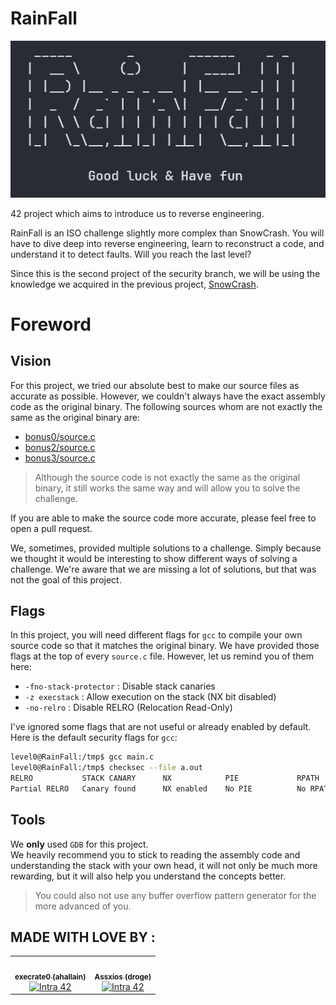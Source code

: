 # RainFall

![rainFall](files/rainfall.png)

42 project which aims to introduce us to reverse engineering.

RainFall is an ISO challenge slightly more complex than SnowCrash. You will have to dive deep into reverse engineering, learn to reconstruct a code, and understand it to detect faults. Will you reach the last level?

Since this is the second project of the security branch, we will be using the knowledge we acquired in the previous project, [SnowCrash](https://github.com/Assxios/SnowCrash).

# Foreword

## Vision
For this project, we tried our absolute best to make our source files as accurate as possible. However, we couldn't always have the exact assembly code as the original binary. The following sources whom are not exactly the same as the original binary are:
- [bonus0/source.c](/bonus0/source.c)
- [bonus2/source.c](/bonus2/source.c)
- [bonus3/source.c](/bonus3/source.c)
> Although the source code is not exactly the same as the original binary, it still works the same way and will allow you to solve the challenge.

If you are able to make the source code more accurate, please feel free to open a pull request.

We, sometimes, provided multiple solutions to a challenge. Simply because we thought it would be interesting to show different ways of solving a challenge. We're aware that we are missing a lot of solutions, but that was not the goal of this project.

## Flags
In this project, you will need different flags for `gcc` to compile your own source code so that it matches the original binary. We have provided those flags at the top of every `source.c` file. However, let us remind you of them here:

- `-fno-stack-protector` : Disable stack canaries
- `-z execstack` : Allow execution on the stack (NX bit disabled)
- `-no-relro` : Disable RELRO (Relocation Read-Only)

I've ignored some flags that are not useful or already enabled by default. Here is the default security flags for `gcc`:
```bash
level0@RainFall:/tmp$ gcc main.c
level0@RainFall:/tmp$ checksec --file a.out
RELRO           STACK CANARY      NX            PIE             RPATH      RUNPATH      FILE
Partial RELRO   Canary found      NX enabled    No PIE          No RPATH   No RUNPATH   a.out
```

## Tools
We **only** used `GDB` for this project.  
We heavily recommend you to stick to reading the assembly code and understanding the stack with your own head, it will not only be much more rewarding, but it will also help you understand the concepts better.
> You could also not use any buffer overflow pattern generator for the more advanced of you.

## MADE WITH LOVE BY :

<!-- ALL-CONTRIBUTORS-LIST:START - Do not remove or modify this section -->
<!-- prettier-ignore-start -->
<!-- markdownlint-disable -->
<table>
  <tr>
    <td align="center"><a href="https://github.com/execrate0/"><img src="https://avatars.githubusercontent.com/u/52411215?v=4" width="100px;" alt=""/><br /><sub><b>execrate0 (ahallain)</b></sub></a><br /><a href="https://profile.intra.42.fr/users/ahallain" title="Intra 42"><img src="https://img.shields.io/badge/Paris-FFFFFF?style=plastic&logo=42&logoColor=000000" alt="Intra 42"/></a></td>
    <td align="center"><a href="https://github.com/assxios/"><img src="https://avatars.githubusercontent.com/u/53396610?v=4" width="100px;" alt=""/><br /><sub><b>Assxios (droge)</b></sub></a><br /><a href="https://profile.intra.42.fr/users/droge" title="Intra 42"><img src="https://img.shields.io/badge/Paris-FFFFFF?style=plastic&logo=42&logoColor=000000" alt="Intra 42"/></a></td>
  </tr>
</table>
<!-- markdownlint-restore -->
<!-- prettier-ignore-end -->
<!-- ALL-CONTRIBUTORS-LIST:END -->
